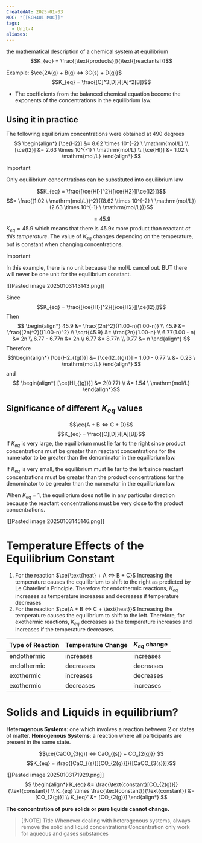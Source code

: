 ```yaml
---
CreatedAt: 2025-01-03
MOC: "[[SCH4U1 MOC]]"
tags:
  - Unit-4
aliases:
---
```

the mathematical description of a chemical system at equilibrium 
$$K_{eq} = \frac{[\text{products}]}{\text{[reactants]}}$$

Example: $\ce{2A(g) + B(g) <=> 3C(s) + D(g)}$
$$K_{eq} = \frac{[C]^3[D]}{[A]^2[B]}$$
- The coefficients from the balanced chemical equation become the exponents of the concentrations in the equilibrium law.

## Using it in practice
The following equilibrium concentrations were obtained at 490 degrees
$$
\begin{align*}
[\ce{H2}] &= 8.62 \times 10^{-2} \ \mathrm{mol/L} \\
[\ce{I2}] &= 2.63 \times 10^{-1} \ \mathrm{mol/L} \\
[\ce{HI}] &= 1.02 \ \mathrm{mol/L}
\end{align*}
$$

> [!IMPORTANT] 
> Only equilibrium concentrations can be substituted into equilibrium law

$$K_{eq} = \frac{[\ce{HI}]^2}{[\ce{H2}][\ce{I2}]}$$
$$= \frac{(1.02 \ \mathrm{mol/L})^2}{(8.62 \times 10^{-2} \ \mathrm{mol/L})(2.63 \times 10^{-1} \ \mathrm{mol/L})}$$

$$=45.9$$
$K_{eq} = 45.9$ which means that there is 45.9x more product than reactant *at this temperature*.
The value of $K_{eq}$ changes depending on the temperature, but is constant when changing concentrations.

> [!IMPORTANT]
> In this example, there is no unit because the mol/L cancel out. BUT there will never be one unit for the equilibrium constant.

![[Pasted image 20250103143143.png]]

Since
$$K_{eq} = \frac{[\ce{HI}]^2}{[\ce{H2}][\ce{I2}]}$$
Then
$$
\begin{align*}
45.9 &= \frac{(2n)^2}{(1.00-n)(1.00-n)} \\
45.9 &= \frac{(2n)^2}{(1.00-n)^2} \\
\sqrt{45.9} &= \frac{2n}{1.00-n} \\
6.77(1.00 - n) &= 2n \\
6.77 - 6.77n &= 2n \\
6.77 &= 8.77n \\
0.77 &= n
\end{align*}
$$
Therefore
$$\begin{align*}
[\ce{H2_{(g)}}] &= [\ce{I2_{(g)}}] = 1.00 - 0.77 \\
&= 0.23 \ \mathrm{mol/L}
\end{align*}
$$
and
$$
\begin{align*}
[\ce{HI_{(g)}}] &= 2(0.77) \\
&= 1.54 \ \mathrm{mol/L}
\end{align*}$$

## Significance of different $K_{eq}$ values
$$\ce{A + B <=> C + D}$$ $$K_{eq} = \frac{[C][D]}{[A][B]}$$If $K_{eq}$​ is very large, the equilibrium must lie far to the right since product concentrations must be greater than reactant concentrations for the numerator to be greater than the denominator in the equilibrium law.

If $K_{eq}​$ is very small, the equilibrium must lie far to the left since reactant concentrations must be greater than the product concentrations for the denominator to be greater than the numerator in the equilibrium law.

When $K_{eq}$​ = 1, the equilibrium does not lie in any particular direction because the reactant concentrations must be very close to the product concentrations.

![[Pasted image 20250103145146.png]]

# Temperature Effects of the Equilibrium Constant

1. For the reaction $\ce{\text{heat} + A <=> B + C}$
   Increasing the temperature causes the equilibrium to shift to the right as predicted by Le Chatelier's Principle. Therefore for endothermic reactions, $K_{eq}$ increases as temperature increases and decreases if temperature decreases
2. For the reaction $\ce{A + B <=> C + \text{heat}}$
   Increasing the temperature causes the equilibrium to shift to the left. Therefore, for exothermic reactions, $K_{eq}$ decreases as the temperature increases and increases if the temperature decreases. 


| Type of Reaction | Temperature Change | $K_{eq}$ change |
| ---------------- | ------------------ | --------------- |
| endothermic      | increases          | increases       |
| endothermic      | decreases          | decreases       |
| exothermic       | increases          | decreases       |
| exothermic       | decreases          | increases       |

# Solids and Liquids in equilibrium?
**Heterogenous Systems**: one which involves a reaction between 2 or states of matter.
**Homogenous Systems**: a reaction where all participants are present in the same state.

$$\ce{CaCO_{3(g)} <=> CaO_{(s)} + CO_{2(g)}} $$
$$K_{eq} = \frac{[CaO_{(s)}][CO_{2(g)}]}{[CaCO_{3(s)}]}$$

![[Pasted image 20250103171929.png]]
$$
\begin{align*}
K_{eq} &= \frac{\text{constant}[CO_{2(g)}]}{\text{constant}} \\
K_{eq} \times \frac{\text{constant}}{\text{constant}} &= [CO_{2(g)}] \\
K_{eq}' &= [CO_{2(g)}]
\end{align*}
$$

**The concentration of pure solids or pure liquids cannot change.** 
> [!NOTE] Title
> Whenever dealing with heterogenous systems, always remove the solid and liquid concentrations
> Concentration only work for aqueous and gases substances
